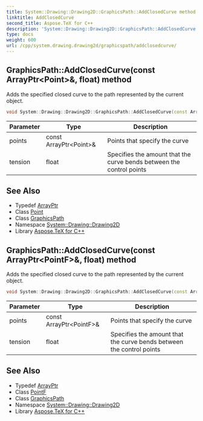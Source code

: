 ```yaml
---
title: System::Drawing::Drawing2D::GraphicsPath::AddClosedCurve method
linktitle: AddClosedCurve
second_title: Aspose.TeX for C++
description: 'System::Drawing::Drawing2D::GraphicsPath::AddClosedCurve method. Adds the specified closed curve to the path represented by the current object in C++.'
type: docs
weight: 600
url: /cpp/system.drawing.drawing2d/graphicspath/addclosedcurve/
---
```

## GraphicsPath::AddClosedCurve(const ArrayPtr\<Point\>\&, float) method


Adds the specified closed curve to the path represented by the current object.

```cpp
void System::Drawing::Drawing2D::GraphicsPath::AddClosedCurve(const ArrayPtr<Point> &points, float tension=0.5)
```


| Parameter | Type | Description |
| --- | --- | --- |
| points | const ArrayPtr\<Point\>\& | Points that specify the curve |
| tension | float | Specifies the amount that the curve bends between the control points |

## See Also

* Typedef [ArrayPtr](../../../system/arrayptr/)
* Class [Point](../../../system.drawing/point/)
* Class [GraphicsPath](../)
* Namespace [System::Drawing::Drawing2D](../../)
* Library [Aspose.TeX for C++](../../../)
## GraphicsPath::AddClosedCurve(const ArrayPtr\<PointF\>\&, float) method


Adds the specified closed curve to the path represented by the current object.

```cpp
void System::Drawing::Drawing2D::GraphicsPath::AddClosedCurve(const ArrayPtr<PointF> &points, float tension=0.5)
```


| Parameter | Type | Description |
| --- | --- | --- |
| points | const ArrayPtr\<PointF\>\& | Points that specify the curve |
| tension | float | Specifies the amount that the curve bends between the control points |

## See Also

* Typedef [ArrayPtr](../../../system/arrayptr/)
* Class [PointF](../../../system.drawing/pointf/)
* Class [GraphicsPath](../)
* Namespace [System::Drawing::Drawing2D](../../)
* Library [Aspose.TeX for C++](../../../)
